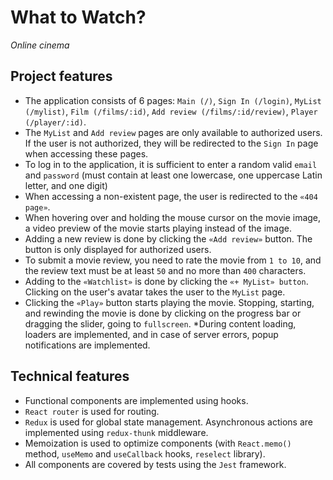 # What to Watch?

*Online cinema*

## Project features
* The application consists of 6 pages: `Main (/)`, `Sign In (/login)`, `MyList (/mylist)`, `Film (/films/:id)`, `Add review (/films/:id/review)`, `Player (/player/:id)`.
* The `MyList` and `Add review` pages are only available to authorized users. If the user is not authorized, they will be redirected to the `Sign In` page when accessing these pages.
* To log in to the application, it is sufficient to enter a random valid `email` and `password` (must contain at least one lowercase, one uppercase Latin letter, and one digit)
* When accessing a non-existent page, the user is redirected to the `«404 page»`.
* When hovering over and holding the mouse cursor on the movie image, a video preview of the movie starts playing instead of the image.
* Adding a new review is done by clicking the `«Add review»` button. The button is only displayed for authorized users.
* To submit a movie review, you need to rate the movie from `1 to 10`, and the review text must be at least `50` and no more than `400` characters.
* Adding to the `«Watchlist»` is done by clicking the `«+ MyList» button`. Clicking on the user's avatar takes the user to the `MyList` page.
* Clicking the `«Play»` button starts playing the movie. Stopping, starting, and rewinding the movie is done by clicking on the progress bar or dragging the slider, going to `fullscreen`.
*During content loading, loaders are implemented, and in case of server errors, popup notifications are implemented.
## Technical features
* Functional components are implemented using hooks.
* `React router` is used for routing.
* `Redux` is used for global state management. Asynchronous actions are implemented using `redux-thunk` middleware.
* Memoization is used to optimize components (with `React.memo()` method, `useMemo` and `useCallback` hooks, `reselect` library).
* All components are covered by tests using the `Jest` framework.
